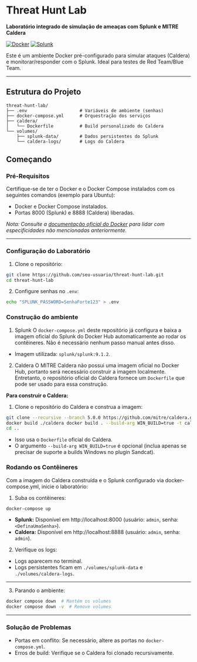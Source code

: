 # Threat Hunt Lab  
**Laboratório integrado de simulação de ameaças com Splunk e MITRE Caldera**  

[![Docker](https://img.shields.io/badge/Docker-2CA5E0?style=flat&logo=docker&logoColor=white)](https://www.docker.com) 
[![Splunk](https://img.shields.io/badge/Splunk-000000?style=flat&logo=splunk&logoColor=white)](https://www.splunk.com)

Este é um ambiente Docker pré-configurado para simular ataques (Caldera) e monitorar/responder com o Splunk. Ideal para testes de Red Team/Blue Team.

---

## Estrutura do Projeto
```text
threat-hunt-lab/
├── .env                    # Variáveis de ambiente (senhas)
├── docker-compose.yml      # Orquestração dos serviços
├── caldera/
│   └── Dockerfile          # Build personalizado do Caldera
└── volumes/
    ├── splunk-data/        # Dados persistentes do Splunk
    └── caldera-logs/       # Logs do Caldera
```
## Começando
### Pré-Requisitos
Certifique-se de ter o Docker e o Docker Compose instalados com os seguintes comandos (exemplo para Ubuntu):

- Docker e Docker Compose instalados.
- Portas 8000 (Splunk) e 8888 (Caldera) liberadas.

*Nota:
Consulte a [documentação oficial do Docker](https://docs.docker.com/engine/install/ubuntu/) para lidar com especificidades não mencionadas anteriormente.*

---

### Configuração do Laboratório
1. Clone o repositório:
``` bash
git clone https://github.com/seu-usuario/threat-hunt-lab.git
cd threat-hunt-lab
```
2. Configure senhas no `.env`:
``` bash
echo "SPLUNK_PASSWORD=SenhaForte123" > .env
```
### Construção do ambiente
1. Splunk
O `docker-compose.yml` deste repositório já configura e baixa a imagem oficial do Splunk do Docker Hub automaticamente ao rodar os contêineres. Não é necessário nenhum passo manual antes disso.
- Imagem utilizada: `splunk/splunk:9.1.2`.

2. Caldera
O MITRE Caldera não possui uma imagem oficial no Docker Hub, portanto será necessário construir a imagem localmente. Entretanto, o repositório oficial do Caldera fornece um `Dockerfile` que pode ser usado para essa construção.

**Para construir o Caldera:**

1. Clone o repositório do Caldera e construa a imagem:
``` bash
git clone --recursive --branch 5.0.0 https://github.com/mitre/caldera.git caldera
docker build ./caldera docker build . --build-arg WIN_BUILD=true -t caldera:latest
cd ..
```
- Isso usa o `Dockerfile` oficial do Caldera.
- O argumento `--build-arg WIN_BUILD=true` é opcional (inclua apenas se precisar de suporte a builds Windows no plugin Sandcat).

### Rodando os Contêineres
Com a imagem do Caldera construída e o Splunk configurado via docker-compose.yml, inicie o laboratório:

1. Suba os contêineres:
``` bash
docker-compose up
```
- **Splunk:** Disponível em http://localhost:8000 (usuário: `admin`, senha: `<DefinaUmaSenha>`).
- **Caldera:** Disponível em http://localhost:8888 (usuário: `admin`, senha: `admin`).
2. Verifique os logs:
- Logs aparecem no terminal.
- Logs persistentes ficam em `./volumes/splunk-data` e `./volumes/caldera-logs`.

---

3. Parando o ambiente:
``` bash
docker compose down  # Mantém os volumes
docker compose down -v  # Remove volumes
```
---

### Solução de Problemas
- Portas em conflito: Se necessário, altere as portas no `docker-compose.yml`.
- Erros de build: Verifique se o Caldera foi clonado recursivamente.
